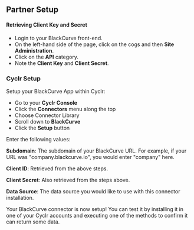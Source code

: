
## Partner Setup

#### Retrieving Client Key and Secret
*   Login to your BlackCurve front-end.
*   On the left-hand side of the page, click on the cogs and then **Site Administration**.
*   Click on the **API** category.
*   Note the **Client Key** and **Client Secret**.

### Cyclr Setup

Setup your BlackCurve App within Cyclr:

*   Go to your **Cyclr Console**
*   Click the **Connectors** menu along the top
*   Choose Connector Library
*   Scroll down to **BlackCurve**
*   Click the **Setup** button

Enter the following values:

**Subdomain**: The subdomain of your BlackCurve URL. For example, if your URL was "company.blackcurve.io", you would enter "company" here.

**Client ID**: Retrieved from the above steps.

**Client Secret**: Also retrieved from the steps above.

**Data Source**: The data source you would like to use with this connector installation. 


Your BlackCurve connector is now setup! You can test it by installing it in one of your Cyclr accounts and executing one of the methods to confirm it can return some data.
